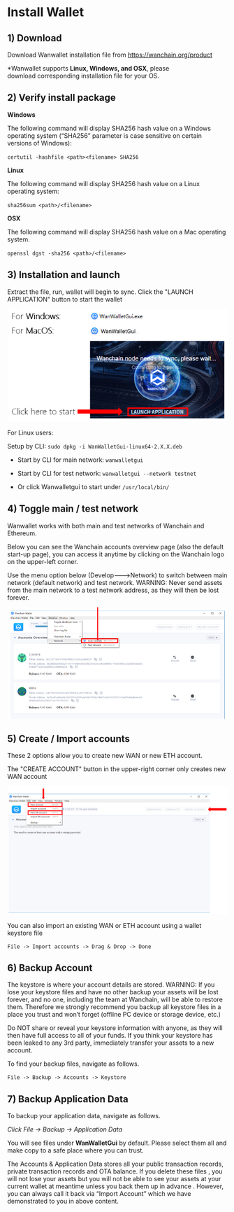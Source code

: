 # Install Wallet
## 1) Download

Download Wanwallet installation file from https://wanchain.org/product

*Wanwallet supports **Linux, Windows, and OSX**, please download corresponding installation file for your OS.

## 2) Verify install package 

**Windows**

The following command will display SHA256 hash value on a Windows operating system (“SHA256” parameter is case sensitive on certain versions of Windows):

`certutil -hashfile <path><filename> SHA256`

**Linux**

The following command will display SHA256 hash value on a Linux operating system:

`sha256sum <path>/<filename>`

**OSX**

The following command will display SHA256 hash value on a Mac operating system.

`openssl dgst -sha256 <path>/<filename>`

## 3) Installation and launch

Extract the file, run, wallet will begin to sync. Click the "LAUNCH APPLICATION" button to start the wallet

![](media/Wanwalletlaunch.png)


For Linux users: 

Setup by CLI: `sudo dpkg -i WanWalletGui-linux64-2.X.X.deb`

* Start by CLI for main network: `wanwalletgui`                

* Start by CLI for test network: `wanwalletgui --network testnet`

* Or click Wanwalletgui to start under `/usr/local/bin/`

## 4) Toggle main / test network

Wanwallet works with both main and test networks of Wanchain and Ethereum.

Below you can see the Wanchain accounts overview page (also the default start-up page), you can access it anytime by clicking on the Wanchain logo on the upper-left corner.   

Use the menu option below (Develop--->Network) to switch between main network (default network) and test network. <span class="warning">WARNING: Never send assets from the main network to a test network address, as they will then be lost forever.</span>

![](media/Wanwallettogglenetwork.png)



## 5) Create / Import accounts

These 2 options allow you to create new WAN or new ETH account. 

The "CREATE ACCOUNT" button in the upper-right corner only creates new WAN account

![](media/Wanwalletcreateaccount.png)

You can also import an existing WAN or ETH account using a wallet keystore file

    File -> Import accounts -> Drag & Drop -> Done


## 6) Backup Account

The keystore is where your account details are stored. <span class="warning">WARNING: If you lose your keystore files and have no other backup your assets will be lost forever, and no one, including the team at Wanchain, will be able to restore them.</span> Therefore we strongly recommend you backup all keystore files in a place you trust and won’t forget (offline PC device or storage device, etc.)

Do NOT share or reveal your keystore information with anyone, as they will then have full access to all of your funds. If you think your keystore has been leaked to any 3rd party, immediately transfer your assets to a new account.

To find your backup files, navigate as follows.

    File -> Backup -> Accounts -> Keystore

## 7) Backup Application Data

To backup your application data, navigate as follows.

*Click File -> Backup -> Application Data*

You will see files under **WanWalletGui** by default. Please select them all and make copy to a safe place where you can trust.

The Accounts & Application Data stores all your public transaction records, private transaction records and OTA balance. If you delete these files , you will not lose your assets but you will not be able to see your assets at your current wallet at meantime unless you back them up in advance . However, you can always call it back via “Import Account” which we have demonstrated to you in above content.


